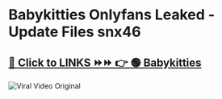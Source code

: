 
 # Babykitties Onlyfans Leaked - Update Files snx46

## <h2><a href="https://clipsfans.com/Babykitties&ref=git">🔗 Click to LINKS ⏩⏩ 👉 🟢 Babykitties </a></h2>

<a href="https://clipsfans.com/Babykitties&ref=git" rel="nofollow" data-target="animated-image.originalLink"><img src="https://i.ibb.co.com/xMMVF88/686577567.gif" alt="Viral Video Original" style="max-width: 100%; display: inline-block;" data-target="animated-image.originalImage"></a>

